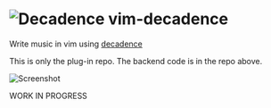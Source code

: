 # ![Decadence](icon.png) vim-decadence

Write music in vim using [decadence](https://github.com/flipcoder/decadence)

This is only the plug-in repo. The backend code is in the repo above.

![Screenshot](https://i.imgur.com/HmzNhXf.png)

WORK IN PROGRESS

